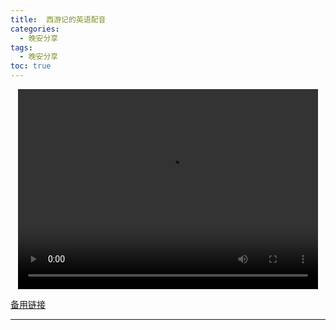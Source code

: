 ```yaml
---
title:  西游记的英语配音
categories:
  - 晚安分享
tags:
  - 晚安分享
toc: true 
---
```





<p style="text-align:center">
   <video width="480" height="320" controls>
       <source src="/video/38.mp4">
   </video>
</p>
 <p><a href="/video/38.mp4">备用链接</a></p>
 
---





